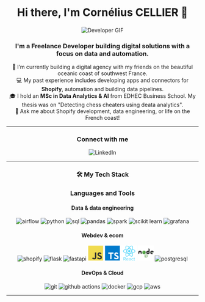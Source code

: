 <div align="center">
<h1>Hi there, I'm Cornélius CELLIER 👋</h1>

<a data="https://www.linkedin.com/in/cornelius-cellier/">
  <img align="center" alt="Developer GIF" src="https://media.giphy.com/media/v1.Y2lkPTc5MGI3NjExeTZxemVoOTZkbHIzMGd1ZmNzN3Zpbjk3N2o5dmhkZ2FzbnR2dmh4YiZlcD12MV9naWZzX3NlYXJjaCZjdD1n/3og0IDoDo2TeidxKbm/giphy.gif" width="230px"/>
</a>

  <h3>I'm a Freelance Developer building digital solutions with a focus on data and automation.</h3>

  <p>
    🔭 I’m currently building a digital agency with my friends on the beautiful oceanic coast of southwest France.
    <br />
    💻 My past experience includes developing apps and connectors for <b>Shopify</b>, automation and building data pipelines.
    <br />
    🎓 I hold an <b>MSc in Data Analytics & AI</b> from EDHEC Business School. My thesis was on "Detecting chess cheaters using deata analytics".
    <br />
    💬 Ask me about Shopify development, data engineering, or life on the French coast!
    <br />
  </p>

  <hr />

  <h3>Connect with me</h3>

  <a data="https://www.linkedin.com/in/cornelius-cellier/">
    <img alt="LinkedIn" src="https://go-skill-icons.vercel.app/api/icons?i=linkedin" />
  </a>

  <hr />
  <h3>🛠️ My Tech Stack</h3>

### Languages and Tools
#### Data & data engineering 

<p>
<a data="https://airflow.apache.org/">
<img src="https://cdn.jsdelivr.net/gh/devicons/devicon@latest/icons/apacheairflow/apacheairflow-original.svg"  alt="airflow" width="40" height="40"/>
</a>
<a data="https://www.python.org">
<img src="https://cdn.jsdelivr.net/gh/devicons/devicon@latest/icons/python/python-original.svg" alt="python" width="40" height="40"/>
</a>
<a data="https://www.mysql.com/">
<img src="https://cdn.jsdelivr.net/gh/devicons/devicon@latest/icons/azuresqldatabase/azuresqldatabase-original.svg" alt="sql" width="40" height="40"/>
</a>
<a data="https://pandas.pydata.org/">
<img src="https://cdn.jsdelivr.net/gh/devicons/devicon@latest/icons/pandas/pandas-original-wordmark.svg" alt="pandas" width="40" height="40"/>
</a>
<a data="https://spark.apache.org/">
<img  src="https://cdn.jsdelivr.net/gh/devicons/devicon@latest/icons/apachespark/apachespark-original-wordmark.svg" alt="spark" width="40" height="40"/>
</a>
<a data="https://scikit-learn.org/">
<img src="https://cdn.jsdelivr.net/gh/devicons/devicon@latest/icons/scikitlearn/scikitlearn-original.svg" alt="scikit learn" width="40" height="40"/>
</a>
<a data="https://grafana.com">
<img src="https://cdn.jsdelivr.net/gh/devicons/devicon@latest/icons/grafana/grafana-original.svg"  alt="grafana" width="40" height="40"/>
</a>
</p>

#### Webdev & ecom

<p>
<a data="https://www.shopify.com">
<img
      src="https://go-skill-icons.vercel.app/api/icons?i=shopify"
     alt="shopify" width="40" height="40"/>
</a>
<a data="https://flask.palletsprojects.com/">
<img src="https://cdn.jsdelivr.net/gh/devicons/devicon@latest/icons/flask/flask-original.svg" alt="flask" width="40" height="40"/>
</a>
<a data="https://fastapi.tiangolo.com/">
<img src="https://cdn.jsdelivr.net/gh/devicons/devicon@latest/icons/fastapi/fastapi-original.svg"  alt="fastapi" width="40" height="40"/>
</a>
<a data="https://developer.mozilla.org/en-US/docs/Web/JavaScript">
<img src="https://raw.githubusercontent.com/devicons/devicon/master/icons/javascript/javascript-original.svg" alt="javascript" width="40" height="40"/>
</a>
<a data="https://www.typescriptlang.org/">
<img src="https://raw.githubusercontent.com/devicons/devicon/master/icons/typescript/typescript-original.svg" alt="typescript" width="40" height="40"/>
</a>
<a data="https://reactjs.org/">
<img src="https://raw.githubusercontent.com/devicons/devicon/master/icons/react/react-original-wordmark.svg" alt="react" width="40" height="40"/>
</a>
<a data="https://nodejs.org">
<img src="https://raw.githubusercontent.com/devicons/devicon/master/icons/nodejs/nodejs-original-wordmark.svg" alt="nodejs" width="40" height="40"/>
</a>
<a data="https://www.postgresql.org">
<img src="https://cdn.jsdelivr.net/gh/devicons/devicon@latest/icons/postgresql/postgresql-original.svg" alt="postgresql" width="40" height="40"/>
</a>
</p>

#### DevOps & Cloud

<p>
<a data="https://git-scm.com/">
<img src="https://cdn.jsdelivr.net/gh/devicons/devicon@latest/icons/git/git-original.svg" alt="git" width="40" height="40"/>
</a>
<a data="https://github.com/features/actions">
<img src="https://cdn.jsdelivr.net/gh/devicons/devicon@latest/icons/githubactions/githubactions-original.svg" alt="github actions" width="40" height="40"/>
</a>
<a data="https://www.docker.com/">
<img src="https://cdn.jsdelivr.net/gh/devicons/devicon@latest/icons/docker/docker-original.svg" alt="docker" width="40" height="40"/>
</a>
<a data="https://cloud.google.com">
<img src="https://cdn.jsdelivr.net/gh/devicons/devicon@latest/icons/googlecloud/googlecloud-original.svg" alt="gcp" width="40" height="40"/>
</a>
<a data="https://aws.amazon.com">
<img src="https://cdn.jsdelivr.net/gh/devicons/devicon@latest/icons/amazonwebservices/amazonwebservices-original-wordmark.svg"alt="aws" width="40" height="40"/>
</a>
</p>
  <hr />



</div>
